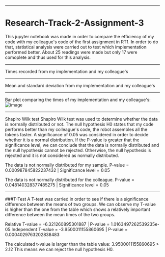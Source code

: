 -----------------------------------------
# Research-Track-2-Assignment-3

This jupyter notebook was made in order to compare the efficiency of my code with my colleague's code of the first assignment in RT1. 
In order to do that, statistical analysis were carried out to test which implementation performed better.
About 25 readings were made but only 17 were comoplete and thus used for this analysis.
   
 ---------------------------------------------------------- 
Times recorded from my implementation and my colleague's
 
--------------------------------------------------------------------- 
Mean and standard deviation from my implementation and my colleague's

--------------------------------------------------------------------
Bar plot comparing the times of my implementation and my colleague's:
![image](https://github.com/jodebelle/Research-Track-2-Assignment-3/assets/114078097/d814cdb4-c21c-47c7-b646-b55106370706)

-----------------
Shapiro Wilk test
Shapiro Wilk test was used to determine whether the data is normally distributed or not.
The null hypothesis H0 states that my code performs better than my colleague's code, the robot assembles all the tokens faster.
A significance of 0.05 was considered in order to decide whether it is a normal distribution.
If the P-value is greater that the significance level, we can conclude that the data is normally distributed and the null hypothesis cannot be rejected.
Otherwise, the null hypothesis is rejected and it is not considered as normally distributed.

The data is not normally distributed for my sample.
P-value = 0.000987845822237432 | Significance level = 0.05

The data is not normally distributed for the colleague.
P-value = 0.048140328377485275 | Significance level = 0.05

---------
###T-Test
A T-test was carried in order to see if there is a significance difference between the means of two groups.
We can observe my T-value is higher than the one from the table which shows a relatively important difference between the mean times of the two groups.

Relative T-value = -6.321260895301887 | P-value = 1.0163497262539235e-05
Independent T-value = -3.9500011155860695 | P-value = 0.0004029763202838483

The calculated t-value is larger than the table value: 3.9500011155860695 > 2.12
This means we can reject the null hypothesis H0.
